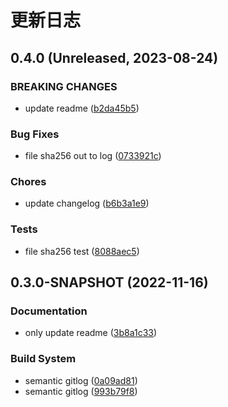 # 更新日志

## 0.4.0 (Unreleased, 2023-08-24)

### BREAKING CHANGES

- update readme ([b2da45b5]())


### Bug Fixes

- file sha256 out to log ([0733921c]())


### Chores

- update changelog ([b6b3a1e9]())


### Tests

- file sha256 test ([8088aec5]())


## 0.3.0-SNAPSHOT (2022-11-16)

### Documentation

- only update readme ([3b8a1c33]())


### Build System

- semantic gitlog ([0a09ad81]())
- semantic gitlog ([993b79f8]())

